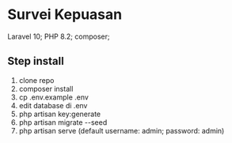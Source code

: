 # Survei Kepuasan
Laravel 10;
PHP 8.2;
composer;

## Step install
1. clone repo
2. composer install
3. cp .env.example .env
4. edit database di .env
5. php artisan key:generate
6. php artisan migrate --seed
7. php artisan serve (default username: admin; password: admin)
